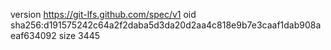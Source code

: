 version https://git-lfs.github.com/spec/v1
oid sha256:d191575242c64a2f2daba5d3da20d2aa4c818e9b7e3caaf1dab908aeaf634092
size 3445
